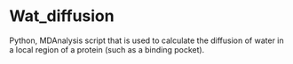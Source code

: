 # Wat_diffusion
Python, MDAnalysis script that is used to calculate the diffusion of water in a local region of a protein (such as a binding pocket).
